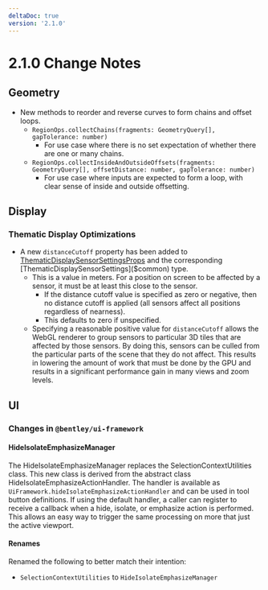 ```yaml
---
deltaDoc: true
version: '2.1.0'
---
```

# 2.1.0 Change Notes

## Geometry

- New methods to reorder and reverse curves to form chains and offset loops.
  - `RegionOps.collectChains(fragments: GeometryQuery[], gapTolerance: number)`
    - For use case where there is no set expectation of whether there are one or many chains.
  - `RegionOps.collectInsideAndOutsideOffsets(fragments: GeometryQuery[], offsetDistance: number, gapTolerance: number)`
    - For use case where inputs are expected to form a loop, with clear sense of inside and outside offsetting.

## Display

### Thematic Display Optimizations

- A new `distanceCutoff` property has been added to [ThematicDisplaySensorSettingsProps]($common) and the corresponding [ThematicDisplaySensorSettings]($common) type.
  - This is a value in meters. For a position on screen to be affected by a sensor, it must be at least this close to the sensor.
    - If the distance cutoff value is specified as zero or negative, then no distance cutoff is applied (all sensors affect all positions regardless of nearness).
    - This defaults to zero if unspecified.
  - Specifying a reasonable positive value for `distanceCutoff` allows the WebGL renderer to group sensors to particular 3D tiles that are affected by those sensors. By doing this, sensors can be culled from the particular parts of the scene that they do not affect. This results in lowering the amount of work that must be done by the GPU and results in a significant performance gain in many views and zoom levels.

## UI

### Changes in `@bentley/ui-framework`

#### HideIsolateEmphasizeManager

The HideIsolateEmphasizeManager replaces the SelectionContextUtilities class. This new class is derived from the abstract class HideIsolateEmphasizeActionHandler.  The handler is available as `UiFramework.hideIsolateEmphasizeActionHandler` and can be used in tool button definitions. If using the default handler, a caller can register to receive a callback when a hide, isolate, or emphasize action is performed.
This allows an easy way to trigger the same processing on more that just the active viewport.

#### Renames

Renamed the following to better match their intention:

- `SelectionContextUtilities` to `HideIsolateEmphasizeManager`
